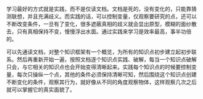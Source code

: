 学习最好的方式就是实践，而不是仅读文档。文档是死的，没有变化的，只能靠猜测联想，并且充满歧义。而实践的话，可以控制变量，仅观察要研究的点，还可以不断改变条件，一旦有了变化，很多遮蔽真相的歧义就会显出原型，模糊的面纱散去，只有真相保持不变，慢慢浮出水面。通过实践来学习是效率最高，事半功倍的。

可以先通读文档，对整个知识框架有一个概览，为所有的知识点初步建立起初步联系。然后再重新开始一遍，按照文档逐个知识点实践、破解，每当一个知识点破解只会，与它相关的知识点也会开始变得清晰起来。实践每个知识点的时候要控制变量，每次只操纵一个点，其他的条件必须保持清晰可知，然后围绕这个知识点创建不断变化的条件，观察其行为，就好像从不同的角度观察物体，这样观察几次之后就可以掌握它的真实面貌了。
